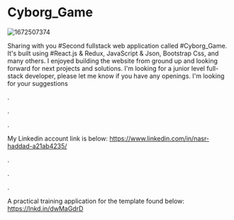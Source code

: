 # Cyborg_Game 
![1672507374](https://user-images.githubusercontent.com/100985360/210193053-58f011e5-1cca-43fa-95e4-ae7434dd2cc2.png)

Sharing with you #Second fullstack web application called #Cyborg_Game. It's built using #React.js & Redux, JavaScript & Json, Bootstrap Css, and many others. I enjoyed building the website from ground up and looking forward for next projects and solutions.
I'm looking for a junior level full-stack developer, please let me know if you have any openings.
I'm looking for your suggestions

.

.

.


My Linkedin account link is below:
https://www.linkedin.com/in/nasr-haddad-a21ab4235/

.

.

.


A practical training application for the template found below:
https://lnkd.in/dwMaGdrD
